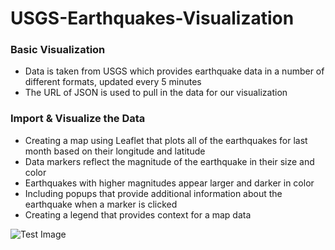 # USGS-Earthquakes-Visualization

### Basic Visualization
- Data is taken from USGS which provides earthquake data in a number of different formats, updated every 5 minutes
- The URL of JSON is used to pull in the data for our visualization

### Import & Visualize the Data   
- Creating a map using Leaflet that plots all of the earthquakes for last month based on their longitude and latitude
- Data markers reflect the magnitude of the earthquake in their size and color
- Earthquakes with higher magnitudes appear larger and darker in color
- Including popups that provide additional information about the earthquake when a marker is clicked  
- Creating a legend that provides context for a map data   
       
 ![Test Image](https://github.com/mserobabina/leaflet-challenge/blob/master/Leaflet-Step-1/earthquakes.PNG)
  
   
    
  
 
